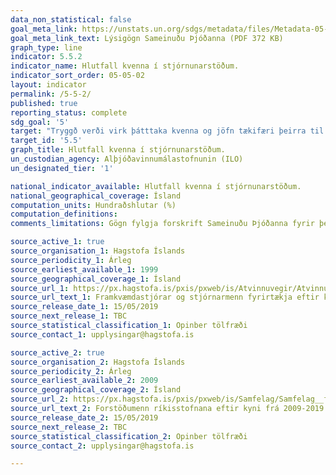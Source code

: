 ```yaml
---
data_non_statistical: false
goal_meta_link: https://unstats.un.org/sdgs/metadata/files/Metadata-05-05-02.pdf
goal_meta_link_text: Lýsigögn Sameinuðu Þjóðanna (PDF 372 KB)
graph_type: line
indicator: 5.5.2
indicator_name: Hlutfall kvenna í stjórnunarstöðum.
indicator_sort_order: 05-05-02
layout: indicator
permalink: /5-5-2/
published: true
reporting_status: complete
sdg_goal: '5'
target: "Tryggð verði virk þátttaka kvenna og jöfn tækifæri þeirra til að vera leiðandi við ákvarðanatöku á öllum sviðum stjórn- og efnahagsmála sem og á opinberum vettvangi. "
target_id: '5.5'
graph_title: Hlutfall kvenna í stjórnunarstöðum.
un_custodian_agency: Alþjóðavinnumálastofnunin (ILO)
un_designated_tier: '1'

national_indicator_available: Hlutfall kvenna í stjórnunarstöðum.
national_geographical_coverage: Ísland
computation_units: Hundraðshlutar (%)
computation_definitions:
comments_limitations: Gögn fylgja forskrift Sameinuðu Þjóðanna fyrir þennan mælikvarða. Þessi mælikvarði var fundinn í samstarfi við sérfræðinga í málefninu.

source_active_1: true
source_organisation_1: Hagstofa Íslands
source_periodicity_1: Árleg
source_earliest_available_1: 1999
source_geographical_coverage_1: Ísland
source_url_1: https://px.hagstofa.is/pxis/pxweb/is/Atvinnuvegir/Atvinnuvegir__fyrirtaeki__fjoldi__stjornir/FYR06101.px
source_url_text_1: Framkvæmdastjórar og stjórnarmenn fyrirtækja eftir kyni og aldri 1999-2018
source_release_date_1: 15/05/2019
source_next_release_1: TBC
source_statistical_classification_1: Opinber tölfræði
source_contact_1: upplysingar@hagstofa.is

source_active_2: true
source_organisation_2: Hagstofa Íslands
source_periodicity_2: Árleg
source_earliest_available_2: 2009
source_geographical_coverage_2: Ísland
source_url_2: https://px.hagstofa.is/pxis/pxweb/is/Samfelag/Samfelag__felagsmal__jafnrettismal__2_kkahrifastodur/HEI02100.px
source_url_text_2: Forstöðumenn ríkisstofnana eftir kyni frá 2009-2019
source_release_date_2: 15/05/2019
source_next_release_2: TBC
source_statistical_classification_2: Opinber tölfræði
source_contact_2: upplysingar@hagstofa.is

---
```

